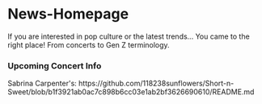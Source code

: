 # News-Homepage
If you are interested in pop culture or the latest trends... You came to the right place! From concerts to Gen Z terminology. 

<h3> Upcoming Concert Info </h4>
<p> Sabrina Carpenter's: https://github.com/118238sunflowers/Short-n-Sweet/blob/b1f3921ab0ac7c898b6cc03e1ab2bf3626690610/README.md </p>
